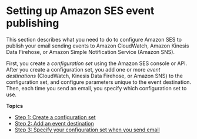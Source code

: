 # Setting up Amazon SES event publishing<a name="monitor-sending-using-event-publishing-setup"></a>

This section describes what you need to do to configure Amazon SES to publish your email sending events to Amazon CloudWatch, Amazon Kinesis Data Firehose, or Amazon Simple Notification Service \(Amazon SNS\)\.

First, you create a *configuration set* using the Amazon SES console or API\. After you create a configuration set, you add one or more *event destinations* \(CloudWatch, Kinesis Data Firehose, or Amazon SNS\) to the configuration set, and configure parameters unique to the event destination\. Then, each time you send an email, you specify which configuration set to use\.

**Topics**
+ [Step 1: Create a configuration set](event-publishing-create-configuration-set.md)
+ [Step 2: Add an event destination](event-publishing-add-event-destination.md)
+ [Step 3: Specify your configuration set when you send email](event-publishing-send-email.md)